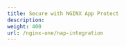 ```yaml
---
title: Secure with NGINX App Protect
description:
weight: 400
url: /nginx-one/nap-integration
---
```

